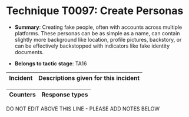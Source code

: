 # Technique T0097: Create Personas

* **Summary**: Creating fake people, often with accounts across multiple platforms. These personas can be as simple as a name, can contain slightly more background like location, profile pictures, backstory, or can be effectively backstopped with indicators like fake identity documents.

* **Belongs to tactic stage**: TA16


| Incident | Descriptions given for this incident |
| -------- | -------------------- |



| Counters | Response types |
| -------- | -------------- |


DO NOT EDIT ABOVE THIS LINE - PLEASE ADD NOTES BELOW